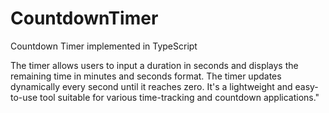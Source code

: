 # CountdownTimer

Countdown Timer implemented in TypeScript

The timer allows users to input a duration in seconds and displays the remaining time in minutes and seconds format. The timer updates dynamically every second until it reaches zero. It's a lightweight and easy-to-use tool suitable for various time-tracking and countdown applications."
